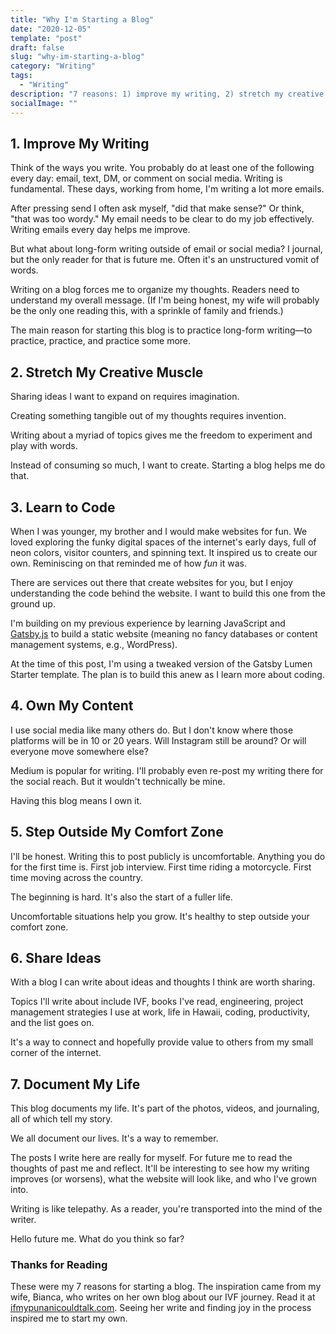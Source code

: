 ```yaml
---
title: "Why I'm Starting a Blog"
date: "2020-12-05"
template: "post"
draft: false
slug: "why-im-starting-a-blog"
category: "Writing"
tags:
  - "Writing"
description: "7 reasons: 1) improve my writing, 2) stretch my creative muscle, 3) learn to code, 4) own my content, 5) step outside my comfort zone, 6) share ideas, and 7) document my life."
socialImage: ""
---
```


## 1. Improve My Writing

Think of the ways you write. You probably do at least one of the following every day: email, text, DM, or comment on social media. Writing is fundamental. These days, working from home, I'm writing a lot more emails.

After pressing send I often ask myself, "did that make sense?" Or think, "that was too wordy." My email needs to be clear to do my job effectively. Writing emails every day helps me improve.

But what about long-form writing outside of email or social media? I journal, but the only reader for that is future me. Often it's an unstructured vomit of words.

Writing on a blog forces me to organize my thoughts. Readers need to understand my overall message. (If I'm being honest, my wife will probably be the only one reading this, with a sprinkle of family and friends.)

The main reason for starting this blog is to practice long-form writing—to practice, practice, and practice some more.

## 2. Stretch My Creative Muscle

Sharing ideas I want to expand on requires imagination.

Creating something tangible out of my thoughts requires invention.

Writing about a myriad of topics gives me the freedom to experiment and play with words.

Instead of consuming so much, I want to create. Starting a blog helps me do that.

## 3. Learn to Code

When I was younger, my brother and I would make websites for fun. We loved exploring the funky digital spaces of the internet's early days, full of neon colors, visitor counters, and spinning text. It inspired us to create our own. Reminiscing on that reminded me of how *fun* it was.

There are services out there that create websites for you, but I enjoy understanding the code behind the website. I want to build this one from the ground up.

I'm building on my previous experience by learning JavaScript and  [Gatsby.js](https://www.gatsbyjs.com/docs/gatsby-core-philosophy/) to build a static website (meaning no fancy databases or content management systems, e.g., WordPress).

At the time of this post, I'm using a tweaked version of the Gatsby Lumen Starter template. The plan is to build this anew as I learn more about coding.

## 4. Own My Content

I use social media like many others do. But I don't know where those platforms will be in 10 or 20 years. Will Instagram still be around? Or will everyone move somewhere else? 

Medium is popular for writing. I'll probably even re-post my writing there for the social reach. But it wouldn't technically be mine.

Having this blog means I own it.

## 5. Step Outside My Comfort Zone
I'll be honest. Writing this to post publicly is uncomfortable.
Anything you do for the first time is. First job interview. First time riding a motorcycle. First time moving across the country. 

The beginning is hard. It's also the start of a fuller life.

Uncomfortable situations help you grow. It's healthy to step outside your comfort zone.

## 6. Share Ideas
With a blog I can write about ideas and thoughts I think are worth sharing.

Topics I'll write about include IVF, books I've read, engineering, project management strategies I use at work, life in Hawaii, coding, productivity, and the list goes on.

It's a way to connect and hopefully provide value to others from my small corner of the internet.

## 7. Document My Life
This blog documents my life. It's part of the photos, videos, and journaling, all of which tell my story. 

We all document our lives. It's a way to remember.

The posts I write here are really for myself. For future me to read the thoughts of past me and reflect. It'll be interesting to see how my writing improves (or worsens), what the website will look like, and who I've grown into.

Writing is like telepathy. As a reader, you're transported into the mind of the writer. 

Hello future me. What do you think so far?

### Thanks for Reading

These were my 7 reasons for starting a blog. The inspiration came from my wife, Bianca, who writes on her own blog about our IVF journey. Read it at [ifmypunanicouldtalk.com](https://ifmypunanicouldtalk.com/). Seeing her write and finding joy in the process inspired me to start my own.